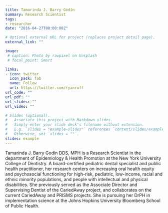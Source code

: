 ```yaml
---
title: Tamarinda J. Barry Godín
summary: Research Scientist
tags:
- researcher
date: "2016-04-27T00:00:00Z"

# Optional external URL for project (replaces project detail page).
external_link: ""

image:
 # caption: Photo by rawpixel on Unsplash
 # focal_point: Smart

links:
- icon: twitter
  icon_pack: fab
  name: Follow
  url: https://twitter.com/ryanruff
url_code: ""
url_pdf: ""
url_slides: ""
url_video: ""

# Slides (optional).
#   Associate this project with Markdown slides.
#   Simply enter your slide deck's filename without extension.
#   E.g. `slides = "example-slides"` references `content/slides/example-slides.md`.
#   Otherwise, set `slides = ""`.
slides: example
---
```


Tamarinda J. Barry Godín DDS, MPH is a Research Scientist in the department of Epidemiology & Health Promotion at the New York University College of Dentistry. A board-certified pediatric dental specialist and public health practitioner, her research centers on increasing oral health equity and psychosocial functioning for high-risk, pediatric, low-income, racial and ethnic minority populations, and people with intellectual and physical disabilities. She previously served as the Associate Director and Supervising Dentist of the CariedAway project, and collaborates on the current CariedAway and PRISMS projects. She is pursuing her DrPH in implementation science at the Johns Hopkins University Bloomberg School of Public Health.
